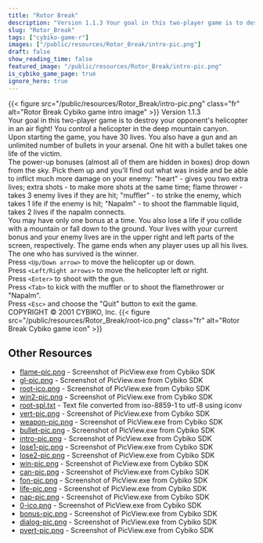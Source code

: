 ```yaml
---
title: "Rotor Break"
description: "Version 1.1.3 Your goal in this two-player game is to destroy your opponent's helicopter in an air fight! You control a helicopter in the deep mountain canyon. Upon starting the game, you have 30 lives. You also have a gun and an unlimited number of bullets in your arsenal. One..."
slug: "Rotor_Break"
tags: ["cybiko-game-r"]
images: ["/public/resources/Rotor_Break/intro-pic.png"]
draft: false
show_reading_time: false
featured_image: "/public/resources/Rotor_Break/intro-pic.png"
is_cybiko_game_page: true
ignore_hero: true
---
```

{{< figure src="/public/resources/Rotor_Break/intro-pic.png" class="fr" alt="Rotor Break Cybiko game intro image" >}}
Version 1.1.3 \
Your goal in this two-player game is to destroy your opponent's helicopter in an air fight! You control a helicopter in the deep mountain canyon. \
Upon starting the game, you have 30 lives. You also have a gun and an unlimited number of bullets in your arsenal. One hit with a bullet takes one life of the victim. \
The power-up bonuses (almost all of them are hidden in boxes) drop down from the sky. Pick them up and you'll find out what was inside and be able to inflict much more damage on your enemy: "heart" - gives you two extra lives; extra shots - to make more shots at the same time; flame thrower - takes 3 enemy lives if they are hit; "muffler" - to strike the enemy, which takes 1 life if the enemy is hit;  "Napalm" - to shoot the flammable liquid, takes 2 lives if the napalm connects. \
You may have only one bonus at a time. You also lose a life if you collide with a mountain or fall down to the ground. Your lives with your current bonus and your enemy lives are in the upper right and left parts of the screen, respectively. The game ends when any player uses up all his lives. The one who has survived is the winner. \
Press `<Up/Down arrow>`  to move the helicopter up or down. \
Press `<Left/Right arrows>`  to move the helicopter left or right. \
Press `<Enter>`  to shoot with the gun. \
Press `<Tab>`  to kick with the muffler or to shoot the flamethrower or "Napalm". \
Press `<Esc>`  and choose the "Quit" button to exit the game. \
COPYRIGHT © 2001 CYBIKO, Inc. {{< figure src="/public/resources/Rotor_Break/root-ico.png" class="fr" alt="Rotor Break Cybiko game icon" >}}

## Other Resources
* [flame-pic.png](/public/resources/Rotor_Break/flame-pic.png) - Screenshot of PicView.exe from Cybiko SDK
* [gl-pic.png](/public/resources/Rotor_Break/gl-pic.png) - Screenshot of PicView.exe from Cybiko SDK
* [root-ico.png](/public/resources/Rotor_Break/root-ico.png) - Screenshot of PicView.exe from Cybiko SDK
* [win2-pic.png](/public/resources/Rotor_Break/win2-pic.png) - Screenshot of PicView.exe from Cybiko SDK
* [root-spl.txt](/public/resources/Rotor_Break/root-spl.txt) - Text file converted from iso-8859-1 to utf-8 using iconv
* [vert-pic.png](/public/resources/Rotor_Break/vert-pic.png) - Screenshot of PicView.exe from Cybiko SDK
* [weapon-pic.png](/public/resources/Rotor_Break/weapon-pic.png) - Screenshot of PicView.exe from Cybiko SDK
* [bullet-pic.png](/public/resources/Rotor_Break/bullet-pic.png) - Screenshot of PicView.exe from Cybiko SDK
* [intro-pic.png](/public/resources/Rotor_Break/intro-pic.png) - Screenshot of PicView.exe from Cybiko SDK
* [lose1-pic.png](/public/resources/Rotor_Break/lose1-pic.png) - Screenshot of PicView.exe from Cybiko SDK
* [lose2-pic.png](/public/resources/Rotor_Break/lose2-pic.png) - Screenshot of PicView.exe from Cybiko SDK
* [win-pic.png](/public/resources/Rotor_Break/win-pic.png) - Screenshot of PicView.exe from Cybiko SDK
* [can-pic.png](/public/resources/Rotor_Break/can-pic.png) - Screenshot of PicView.exe from Cybiko SDK
* [fon-pic.png](/public/resources/Rotor_Break/fon-pic.png) - Screenshot of PicView.exe from Cybiko SDK
* [life-pic.png](/public/resources/Rotor_Break/life-pic.png) - Screenshot of PicView.exe from Cybiko SDK
* [nap-pic.png](/public/resources/Rotor_Break/nap-pic.png) - Screenshot of PicView.exe from Cybiko SDK
* [0-ico.png](/public/resources/Rotor_Break/0-ico.png) - Screenshot of PicView.exe from Cybiko SDK
* [bonus-pic.png](/public/resources/Rotor_Break/bonus-pic.png) - Screenshot of PicView.exe from Cybiko SDK
* [dialog-pic.png](/public/resources/Rotor_Break/dialog-pic.png) - Screenshot of PicView.exe from Cybiko SDK
* [pvert-pic.png](/public/resources/Rotor_Break/pvert-pic.png) - Screenshot of PicView.exe from Cybiko SDK
